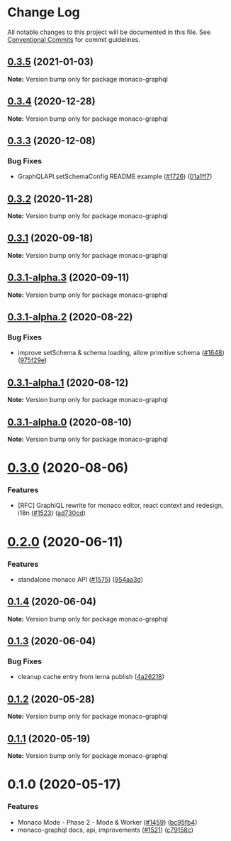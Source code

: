 # Change Log

All notable changes to this project will be documented in this file.
See [Conventional Commits](https://conventionalcommits.org) for commit guidelines.

## [0.3.5](https://github.com/graphql/graphiql/compare/monaco-graphql@0.3.4...monaco-graphql@0.3.5) (2021-01-03)

**Note:** Version bump only for package monaco-graphql

## [0.3.4](https://github.com/graphql/graphiql/compare/monaco-graphql@0.3.3...monaco-graphql@0.3.4) (2020-12-28)

**Note:** Version bump only for package monaco-graphql

## [0.3.3](https://github.com/graphql/graphiql/compare/monaco-graphql@0.3.2...monaco-graphql@0.3.3) (2020-12-08)

### Bug Fixes

- GraphQLAPI.setSchemaConfig README example ([#1726](https://github.com/graphql/graphiql/issues/1726)) ([01a1ff7](https://github.com/graphql/graphiql/commit/01a1ff74b0568229318339f9b026d99c117bd218))

## [0.3.2](https://github.com/graphql/graphiql/compare/monaco-graphql@0.3.1...monaco-graphql@0.3.2) (2020-11-28)

**Note:** Version bump only for package monaco-graphql

## [0.3.1](https://github.com/graphql/graphiql/compare/monaco-graphql@0.3.1-alpha.3...monaco-graphql@0.3.1) (2020-09-18)

**Note:** Version bump only for package monaco-graphql

## [0.3.1-alpha.3](https://github.com/graphql/graphiql/compare/monaco-graphql@0.3.1-alpha.2...monaco-graphql@0.3.1-alpha.3) (2020-09-11)

**Note:** Version bump only for package monaco-graphql

## [0.3.1-alpha.2](https://github.com/graphql/graphiql/compare/monaco-graphql@0.3.1-alpha.1...monaco-graphql@0.3.1-alpha.2) (2020-08-22)

### Bug Fixes

- improve setSchema & schema loading, allow primitive schema ([#1648](https://github.com/graphql/graphiql/issues/1648)) ([975f29e](https://github.com/graphql/graphiql/commit/975f29ed6e21c7354c42ed778dfd1b52287f70c6))

## [0.3.1-alpha.1](https://github.com/graphql/graphiql/compare/monaco-graphql@0.3.1-alpha.0...monaco-graphql@0.3.1-alpha.1) (2020-08-12)

**Note:** Version bump only for package monaco-graphql

## [0.3.1-alpha.0](https://github.com/graphql/graphiql/compare/monaco-graphql@0.3.0...monaco-graphql@0.3.1-alpha.0) (2020-08-10)

**Note:** Version bump only for package monaco-graphql

# [0.3.0](https://github.com/graphql/graphiql/compare/monaco-graphql@0.2.0...monaco-graphql@0.3.0) (2020-08-06)

### Features

- [RFC] GraphiQL rewrite for monaco editor, react context and redesign, i18n ([#1523](https://github.com/graphql/graphiql/issues/1523)) ([ad730cd](https://github.com/graphql/graphiql/commit/ad730cdc2e3cb7216d821a01725c60475989ee20))

# [0.2.0](https://github.com/graphql/graphiql/compare/monaco-graphql@0.1.4...monaco-graphql@0.2.0) (2020-06-11)

### Features

- standalone monaco API ([#1575](https://github.com/graphql/graphiql/issues/1575)) ([954aa3d](https://github.com/graphql/graphiql/commit/954aa3d7159fd26bba9650824e0f668e417ca64f))

## [0.1.4](https://github.com/graphql/graphiql/compare/monaco-graphql@0.1.3...monaco-graphql@0.1.4) (2020-06-04)

**Note:** Version bump only for package monaco-graphql

## [0.1.3](https://github.com/graphql/graphiql/compare/monaco-graphql@0.1.2...monaco-graphql@0.1.3) (2020-06-04)

### Bug Fixes

- cleanup cache entry from lerna publish ([4a26218](https://github.com/graphql/graphiql/commit/4a2621808a1aea8b30d5d27b8d86a60bf2b44b01))

## [0.1.2](https://github.com/graphql/graphiql/compare/monaco-graphql@0.1.1...monaco-graphql@0.1.2) (2020-05-28)

**Note:** Version bump only for package monaco-graphql

## [0.1.1](https://github.com/graphql/graphiql/compare/monaco-graphql@0.1.0...monaco-graphql@0.1.1) (2020-05-19)

**Note:** Version bump only for package monaco-graphql

# 0.1.0 (2020-05-17)

### Features

- Monaco Mode - Phase 2 - Mode & Worker ([#1459](https://github.com/graphql/graphiql/issues/1459)) ([bc95fb4](https://github.com/graphql/graphiql/commit/bc95fb46459a4437ff9471ff43c98e1c5c50f51e))
- monaco-graphql docs, api, improvements ([#1521](https://github.com/graphql/graphiql/issues/1521)) ([c79158c](https://github.com/graphql/graphiql/commit/c79158c72e976ab286e7ec3fded7f3e2d24e50d0))
